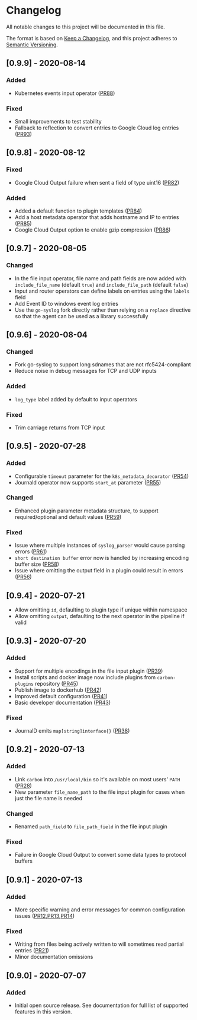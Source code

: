 # Changelog
All notable changes to this project will be documented in this file.

The format is based on [Keep a Changelog](https://keepachangelog.com/en/1.0.0/),
and this project adheres to [Semantic Versioning](https://semver.org/spec/v2.0.0.html).

## [0.9.9] - 2020-08-14
### Added
- Kubernetes events input operator ([PR88](https://github.com/observIQ/carbon/pull/88))
### Fixed
- Small improvements to test stability
- Fallback to reflection to convert entries to Google Cloud log entries ([PR93](https://github.com/observIQ/carbon/pull/93))

## [0.9.8] - 2020-08-12
### Fixed
- Google Cloud Output failure when sent a field of type uint16 ([PR82](https://github.com/observIQ/carbon/pull/82))
### Added
- Added a default function to plugin templates ([PR84](https://github.com/observIQ/carbon/pull/84))
- Add a host metadata operator that adds hostname and IP to entries ([PR85](https://github.com/observIQ/carbon/pull/85))
- Google Cloud Output option to enable gzip compression ([PR86](https://github.com/observIQ/carbon/pull/86))

## [0.9.7] - 2020-08-05
### Changed
- In the file input operator, file name and path fields are now added with `include_file_name` (default `true`) and `include_file_path` (default `false`)
- Input and router operators can define labels on entries using the `labels` field
- Add Event ID to windows event log entries
- Use the `go-syslog` fork directly rather than relying on a `replace` directive so that the agent can be used as a library successfully

## [0.9.6] - 2020-08-04
### Changed
- Fork go-syslog to support long sdnames that are not rfc5424-compliant
- Reduce noise in debug messages for TCP and UDP inputs
### Added
- `log_type` label added by default to input operators
### Fixed
- Trim carriage returns from TCP input

## [0.9.5] - 2020-07-28
### Added
- Configurable `timeout` parameter for the `k8s_metadata_decorator` ([PR54](https://github.com/observIQ/carbon/pull/54))
- Journald operator now supports `start_at` parameter ([PR55](https://github.com/observIQ/carbon/pull/55))

### Changed
- Enhanced plugin parameter metadata structure, to support required/optional and default values ([PR59](https://github.com/observIQ/carbon/pull/59))

### Fixed
- Issue where multiple instances of `syslog_parser` would cause parsing errors ([PR61](https://github.com/observIQ/carbon/pull/61))
- `short destination buffer` error now is handled by increasing encoding buffer size ([PR58](https://github.com/observIQ/carbon/pull/58))
- Issue where omitting the output field in a plugin could result in errors ([PR56](https://github.com/observIQ/carbon/pull/56))

## [0.9.4] - 2020-07-21
- Allow omitting `id`, defaulting to plugin type if unique within namespace
- Allow omitting `output`, defaulting to the next operator in the pipeline if valid

## [0.9.3] - 2020-07-20
### Added
- Support for multiple encodings in the file input plugin ([PR39](https://github.com/observIQ/carbon/pull/39))
- Install scripts and docker image now include plugins from `carbon-plugins` repository ([PR45](https://github.com/observIQ/carbon/pull/45))
- Publish image to dockerhub ([PR42](https://github.com/observIQ/carbon/pull/42))
- Improved default configuration ([PR41](https://github.com/observIQ/carbon/pull/41))
- Basic developer documentation ([PR43](https://github.com/observIQ/carbon/pull/43))
### Fixed
- JournalD emits `map[string]interface{}` ([PR38](https://github.com/observIQ/carbon/pull/38))

## [0.9.2] - 2020-07-13
### Added
- Link `carbon` into `/usr/local/bin` so it's available on most users' `PATH` ([PR28](https://github.com/observIQ/carbon/pull/28))
- New parameter `file_name_path` to the file input plugin for cases when just the file name is needed
### Changed
- Renamed `path_field` to `file_path_field` in the file input plugin
### Fixed
- Failure in Google Cloud Output to convert some data types to protocol buffers

## [0.9.1] - 2020-07-13
### Added
- More specific warning and error messages for common configuration issues ([PR12](https://github.com/observIQ/carbon/pull/12),[PR13](https://github.com/observIQ/carbon/pull/13),[PR14](https://github.com/observIQ/carbon/pull/14))
### Fixed
- Writing from files being actively written to will sometimes read partial entries ([PR21](https://github.com/observIQ/carbon/pull/21))
- Minor documentation omissions

## [0.9.0] - 2020-07-07
### Added
- Initial open source release. See documentation for full list of supported features in this version.
